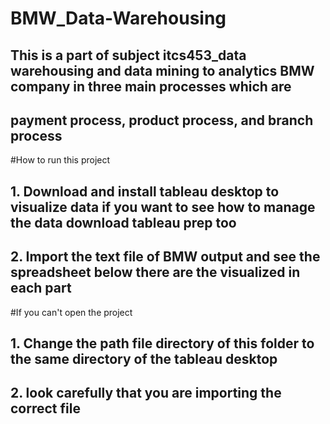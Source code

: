 # BMW_Data-Warehousing
## This is a part of subject itcs453_data warehousing and data mining to analytics BMW company in three main processes which are
## payment process, product process, and branch process

#How to run this project
## 1. Download and install tableau desktop to visualize data if you want to see how to manage the data download tableau prep too
## 2. Import the text file of BMW output and see the spreadsheet below there are the visualized in each part

#If you can't open the project
## 1. Change the path file directory of this folder to the same directory of the tableau desktop
## 2. look carefully that you are importing the correct file
